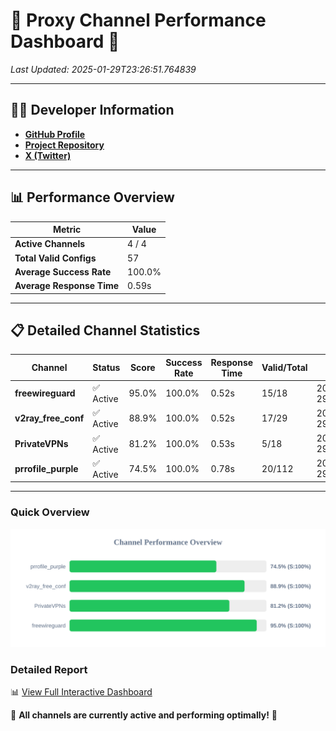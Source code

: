 # 🌟 Proxy Channel Performance Dashboard 🌟

_Last Updated: 2025-01-29T23:26:51.764839_

---

## 👩‍💻 Developer Information

- **[GitHub Profile](https://github.com/4n0nymou3)**  
- **[Project Repository](https://github.com/4n0nymou3/multi-proxy-config-fetcher)**  
- **[X (Twitter)](https://x.com/4n0nymou3)**  

---

## 📊 Performance Overview

| Metric                | Value       |
|-----------------------|-------------|
| **Active Channels**   | 4 / 4       |
| **Total Valid Configs** | 57          |
| **Average Success Rate** | 100.0%      |
| **Average Response Time** | 0.59s       |

---

## 📋 Detailed Channel Statistics

| Channel          | Status     | Score  | Success Rate | Response Time | Valid/Total | Last Success               |
|------------------|------------|--------|--------------|---------------|-------------|----------------------------|
| **freewireguard**  | ✅ Active  | 95.0%  | 100.0% | 0.52s         | 15/18       | 2025-01-29T23:26:51.763134 |
| **v2ray_free_conf**  | ✅ Active  | 88.9%  | 100.0% | 0.52s         | 17/29       | 2025-01-29T23:26:50.655617 |
| **PrivateVPNs**  | ✅ Active  | 81.2%  | 100.0% | 0.53s         | 5/18       | 2025-01-29T23:26:51.217844 |
| **prrofile_purple**  | ✅ Active  | 74.5%  | 100.0% | 0.78s         | 20/112       | 2025-01-29T23:26:50.072101 |

---

### Quick Overview
<div align="center">
  <a href="https://raw.githubusercontent.com/nullluser/NullRepo/refs/heads/main/assets/channel_stats_chart.svg">
    <img src="https://raw.githubusercontent.com/nullluser/NullRepo/refs/heads/main/assets/channel_stats_chart.svg" alt="Source Performance Statistics" width="800">
  </a>
</div>

### Detailed Report
📊 [View Full Interactive Dashboard](https://htmlpreview.github.io/?https://github.com/nullluser/NullRepo/blob/main/assets/performance_report.html)

🎉 **All channels are currently active and performing optimally!** 🎉
